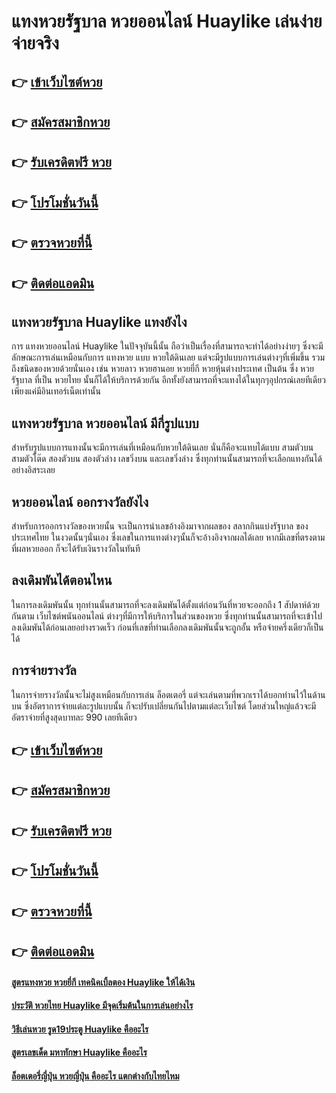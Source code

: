 # แทงหวยรัฐบาล หวยออนไลน์ Huaylike เล่นง่าย จ่ายจริง

## 👉 [เข้าเว็บไซต์หวย](https://bit.ly/3qJEN06)
## 👉 [สมัครสมาชิกหวย](https://bit.ly/3SaxpXq)
## 👉 [รับเครดิตฟรี หวย](https://bit.ly/3SaxpXq)
## 👉 [โปรโมชั่นวันนี้](https://bit.ly/3SaxpXq)
## 👉 [ตรวจหวยที่นี้](https://bit.ly/3SaxpXq)
## 👉 [ติดต่อแอดมิน](https://bit.ly/3SaxpXq)

## แทงหวยรัฐบาล Huaylike แทงยังไง
การ แทงหวยออนไลน์ Huaylike ในปัจจุบันนี้นั้น ถือว่าเป็นเรื่องที่สามารถจะทำได้อย่างง่ายๆ ซึ่งจะมีลักษณะการเล่นเหมือนกับการ แทงหวย แบบ หวยใต้ดินเลย แต่จะมีรูปแบบการเล่นต่างๆที่เพิ่มขึ้น รวมถึงชนิดของหวยด้วยนั่นเอง เช่น หวยลาว หวยฮานอย หวยยี่กี หวยหุ้นต่างประเทศ เป็นต้น ซึ่ง หวยรัฐบาล ที่เป็น หวยไทย นั้นก็ได้ให้บริการด้วยกัน อีกทั้งยังสามารถที่จะแทงได้ในทุกๆอุปกรณ์เลยทีเดียว เพียงแค่มีอินเทอร์เน็ตเท่านั้น

## แทงหวยรัฐบาล หวยออนไลน์ มีกี่รูปแบบ
สำหรับรูปแบบการแทงนั้นจะมีการเล่นที่เหมือนกับหวยใต้ดินเลย นั่นก็คือจะแทบได้แบบ สามตัวบน สามตัวโต๊ด สองตัวบน สองตัวล่าง เลขวิ่งบน และเลขวิ่งล่าง ซึ่งทุกท่านนั้นสามารถที่จะเลือกแทงกันได้อย่างอิสระเลย

## หวยออนไลน์ ออกรางวัลยังไง
สำหรับการออกรางวัลของหวยนั้น จะเป็นการนำเลขอ้างอิงมาจากผลของ สลากกินแบ่งรัฐบาล ของประเทศไทย ในงวดนั้นๆนั่นเอง ซึ่งเลขในการแทงต่างๆนั้นก็จะอ้างอิงจากผลได้เลย หากมีเลขที่ตรงตามที่ผลหวยออก ก็จะได้รับเงินรางวัลในทันที

## ลงเดิมพันได้ตอนไหน
ในการลงเดิมพันนั้น ทุกท่านนั้นสามารถที่จะลงเดิมพันได้ตั้งแต่ก่อนวันที่หวยจะออกถึง 1 สัปดาห์ด้วยกันตาม เว็บไซต์พนันออนไลน์ ต่างๆที่มีการให้บริการในส่วนของหวย ซึ่งทุกท่านนั้นสามารถที่จะเข้าไปลงเดิมพันได้ก่อนเลยอย่างรวดเร็ว ก่อนที่เลขที่ท่านเลือกลงเดิมพันนั้นจะถูกอั้น หรือจ่ายครึ่งเดียวก็เป็นได้

## การจ่ายรางวัล
ในการจ่ายรางวัลนั้นจะไม่สูงเหมือนกับการเล่น  ล็อตเตอรี่ แต่จะเล่นตามที่พวกเราได้บอกท่านไว้ในด้านบน ซึ่งอัตราการจ่ายแต่ละรูปแบบนั้น ก็จะปรับเปลี่ยนกันไปตามแต่ละเว็บไซต์ โดยส่วนใหญ่แล้วจะมีอัตราจ่ายที่สูงสุดบาทละ 990 เลยทีเดียว

## 👉 [เข้าเว็บไซต์หวย](https://bit.ly/3qJEN06)
## 👉 [สมัครสมาชิกหวย](https://bit.ly/3SaxpXq)
## 👉 [รับเครดิตฟรี หวย](https://bit.ly/3SaxpXq)
## 👉 [โปรโมชั่นวันนี้](https://bit.ly/3SaxpXq)
## 👉 [ตรวจหวยที่นี้](https://bit.ly/3SaxpXq)
## 👉 [ติดต่อแอดมิน](https://bit.ly/3SaxpXq)

#### [สูตรแทงหวย หวยยี่กี เทคนิคเบิ้ลตอง Huaylike ให้ได้เงิน](https://atom.io/themes/สูตรแทงหวย%20หวยยี่กี%20เทคนิคเบิ้ลตอง%20Huaylike%20ให้ได้เงิน)
#### [ประวัติ หวยไทย Huaylike มีจุดเริ่มต้นในการเล่นอย่างไร](https://atom.io/themes/ประวัติ%20หวยไทย%20Huaylike%20มีจุดเริ่มต้นในการเล่นอย่างไร)
#### [วิธีเล่นหวย รูด19ประตู Huaylike คืออะไร](https://atom.io/themes/วิธีเล่นหวย%20รูด19ประตู%20Huaylike%20คืออะไร)
#### [สูตรเลขเด็ด มหาทักษา Huaylike คืออะไร](https://atom.io/themes/สูตรเลขเด็ด%20มหาทักษา%20Huaylike%20คืออะไร)
#### [ล็อตเตอรี่ญี่ปุ่น หวยญี่ปุ่น คืออะไร แตกต่างกับไทยไหม](https://atom.io/themes/ล็อตเตอรี่ญี่ปุ่น%20หวยญี่ปุ่น%20คืออะไร%20แตกต่างกับไทยไหม)